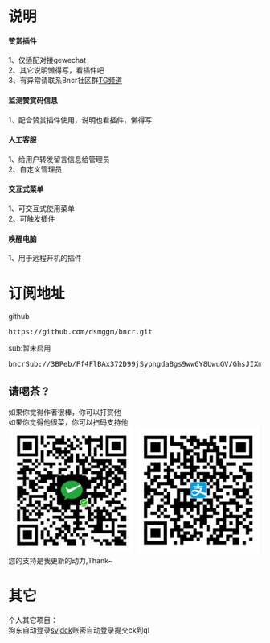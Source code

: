 # 说明
#### 赞赏插件
1、仅适配对接gewechat  
2、其它说明懒得写，看插件吧  
3、有异常请联系Bncr社区群[TG频道](https://t.me/BncrJS)  
#### 监测赞赏码信息
1、配合赞赏插件使用，说明也看插件，懒得写  
#### 人工客服
1、给用户转发留言信息给管理员  
2、自定义管理员  
#### 交互式菜单
1、可交互式使用菜单  
2、可触发插件  
#### 唤醒电脑
1、用于远程开机的插件
# 订阅地址
github
<pre>
https://github.com/dsmggm/bncr.git
</pre>
sub:暂未启用
<pre>
bncrSub://3BPeb/Ff4FlBAx372D99jSypngdaBgs9ww6Y8UwuGV/GhsJIXmNRFKrmSuDXYSDs7YcUlX16K9ecd44TJ62jNWv7ADd0aPZcc2coVc4BBSE=
</pre>

## 请喝茶 ?
如果你觉得作者很棒，你可以打赏他  
如果你觉得他很菜，你可以扫码支持他  
![给点钱花花](get_me_some_money.jpg)  
您的支持是我更新的动力,Thank~

# 其它
个人其它项目：  
狗东自动登录[svjdck](https://github.com/dsmggm/svjdck)账密自动登录提交ck到ql